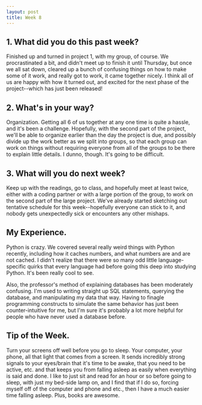 ```yaml
---
layout: post
title: Week 8
---
```


## 1. What did you do this past week?

Finished up and turned in project 1, with my group, of course. We procrastinated a bit, and didn't meet up to finish it until Thursday, but once we all sat down, cleared up a bunch of confusing things on how to make some of it work, and really got to work, it came together nicely. I think all of us are happy with how it turned out, and excited for the next phase of the project--which has just been released!

## 2. What's in your way?

Organization. Getting all 6 of us together at any one time is quite a hassle, and it's been a challenge. Hopefully, with the second part of the project, we'll be able to organize earlier than the day the project is due, and possibly divide up the work better as we split into groups, so that each group can work on things without requiring everyone from all of the groups to be there to explain little details. I dunno, though. It's going to be difficult.

## 3. What will you do next week?

Keep up with the readings, go to class, and hopefully meet at least twice, either with a coding partner or with a large portion of the group, to work on the second part of the large project. We've already started sketching out tentative schedule for this week--hopefully everyone can stick to it, and nobody gets unexpectedly sick or encounters any other mishaps.

## My Experience.

Python is crazy. We covered several really weird things with Python recently, including how it caches numbers, and what numbers are and are not cached. I didn't realize that there were so many odd little language-specific quirks that every language had before going this deep into studying Python. It's been really cool to see.

Also, the professor's method of explaining databases has been moderately confusing. I'm used to writing straight up SQL statements, querying the database, and manipulating my data that way. Having to finagle programming constructs to simulate the same behavior has just been counter-intuitive for me, but I'm sure it's probably a lot more helpful for people who have never used a database before.

## Tip of the Week.

Turn your screens off well before you go to sleep. Your computer, your phone, all that light that comes from a screen. It sends incredibly strong signals to your eyes/brain that it's time to be awake, that you need to be active, etc. and that keeps you from falling asleep as easily when everything is said and done. I like to just sit and read for an hour or so before going to sleep, with just my bed-side lamp on, and I find that if I do so, forcing myself off of the computer and phone and etc., then I have a much easier time falling asleep. Plus, books are awesome.